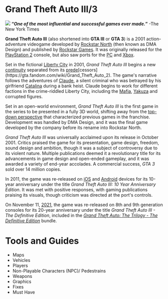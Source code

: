 # Grand Theft Auto III/3
![](https://static.wikia.nocookie.net/gtawiki/images/f/f6/GTA3_Box_Art.jpg)
**“***One of the most influential and successful games ever made.***”** -The New York Times

**Grand Theft Auto III** (also shortened into **GTA III** or **GTA 3**) is a 2001 action-adventure videogame developed by [Rockstar North](https://gta.fandom.com/wiki/Rockstar_North) (then known as DMA Design) and published by [Rockstar Games](https://gta.fandom.com/wiki/Rockstar_Games). It was originally released for the [PlayStation 2](https://gta.fandom.com/wiki/PlayStation_2) console, but also saw ports for the [PC](https://gta.fandom.com/wiki/PC) and [Xbox](https://gta.fandom.com/wiki/Xbox_(console)).

Set in the fictional [Liberty City](https://gta.fandom.com/wiki/Liberty_City_(3D_Universe)) in 2001, *Grand Theft Auto III* begins a new [continuity](https://gta.fandom.com/wiki/3D_Universe) separated from its [prede](https://gta.fandom.com/wiki/Grand_Theft_Auto_(1997_game))[cessors](https://gta.fandom.com/wiki/Grand_Theft_Auto_2). The game's narrative follows the adventures of [Claude](https://gta.fandom.com/wiki/Claude), a silent criminal who was betrayed by his girlfriend [Catalina](https://gta.fandom.com/wiki/Catalina) during a bank heist. Claude begins to work for different factions in the crime-riddled Liberty City, including the [Mafia](https://gta.fandom.com/wiki/Mafia), [Yakuza](https://gta.fandom.com/wiki/Yakuza) and corrupted figures.

Set in an open-world environment, *Grand Theft Auto III* is the first game in the series to be presented in a fully 3D world, shifting away from the [top-down perspective](https://gta.fandom.com/wiki/Top-Down_Perspective) that characterized previous games in the franchise. Development was handled by DMA Design, and it was the final game developed by the company before its rename into Rockstar North.

*Grand Theft Auto III* was universally acclaimed upon its release in October 2001. Critics praised the game for its presentation, game design, freedom, sound design and ambition, though it was a subject of controversy due to its violent nature. Multiple publications deemed it a revolutionary title for its advancements in game design and open-ended gameplay, and it was awarded a variety of end-year accolades. A commercial success, *GTA 3* sold over 14 million copies.

In 2011, the game was re-released on [iOS](https://gta.fandom.com/wiki/IOS) and [Android](https://gta.fandom.com/wiki/Android) devices for its 10-year anniversary under the title *Grand Theft Auto III: 10 Year Anniversary Edition*. It was met with positive responses, with gaming publications praising its visuals, though criticism was directed at the port's controls.

On November 11, [2021](https://gta.fandom.com/wiki/2021), the game was re-released on 8th and 9th generation consoles for its 20-year anniversary under the title *Grand Theft Auto III - The Definitive Edition*, included in the [*Grand Theft Auto: The Trilogy - The Definitive Edition*](https://gta.fandom.com/wiki/Grand_Theft_Auto:_The_Trilogy_-_The_Definitive_Edition) bundle.

# Tools and Guides
- Maps
- Vehicles
- Players
- Non-Playable Characters (NPC)/ Pedestrains
- Weapons
- Graphics
- Fixes
- Must Have
